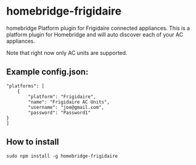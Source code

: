 # homebridge-frigidaire
homebridge Platform plugin for Frigidaire connected appliances.  This is a platform plugin for Homebridge and will auto discover each of your AC appliances.

Note that right now only AC units are supported.


## Example config.json:
	"platforms": [
		{
			"platform": "Frigidaire",
			"name": "Frigidaire AC Units",
			"username": "joe@gmail.com",
			"password": "Password1"
    }		
	]

## How to install

 ```sudo npm install -g homebridge-frigidaire```
